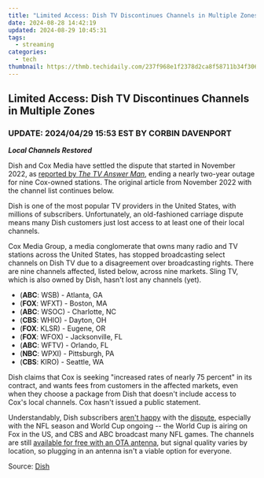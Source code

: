```yaml
---
title: "Limited Access: Dish TV Discontinues Channels in Multiple Zones"
date: 2024-08-28 14:42:19
updated: 2024-08-29 10:45:31
tags:
  - streaming
categories:
  - tech
thumbnail: https://thmb.techidaily.com/237f968e1f2378d2ca8f58711b34f30634497fa9b29838c074677a1e86056393.jpg
---
```


## Limited Access: Dish TV Discontinues Channels in Multiple Zones

###  UPDATE: 2024/04/29 15:53 EST BY CORBIN DAVENPORT

**_Local Channels Restored_** 

 Dish and Cox Media have settled the dispute that started in November 2022, as [reported by _The TV Answer Man_](https://tvanswerman.com/2024/04/29/dish-blackout-over-2/), ending a nearly two-year outage for nine Cox-owned stations. The original article from November 2022 with the channel list continues below.

 Dish is one of the most popular TV providers in the United States, with millions of subscribers. Unfortunately, an old-fashioned carriage dispute means many Dish customers just lost access to at least one of their local channels.

 Cox Media Group, a media conglomerate that owns many radio and TV stations across the United States, has stopped broadcasting select channels on Dish TV due to a disagreement over broadcasting rights. There are nine channels affected, listed below, across nine markets. Sling TV, which is also owned by Dish, hasn't lost any channels (yet).

* (**ABC**: WSB) - Atlanta, GA
* (**FOX**: WFXT) - Boston, MA
* (**ABC**: WSOC) - Charlotte, NC
* (**CBS**: WHIO) - Dayton, OH
* (**FOX**: KLSR) - Eugene, OR
* (**FOX**: WFOX) - Jacksonville, FL
* (**ABC**: WFTV) - Orlando, FL
* (**NBC**: WPXI) - Pittsburgh, PA
* (**CBS**: KIRO) - Seattle, WA

 Dish claims that Cox is seeking "increased rates of nearly 75 percent" in its contract, and wants fees from customers in the affected markets, even when they choose a package from Dish that doesn't include access to Cox's local channels. Cox hasn't issued a public statement.

 Understandably, Dish subscribers [aren't happy](https://twitter.com/lickembeans/status/1597607476639469568) with the [dispute](https://www.facebook.com/DISH/posts/pfbid0LDmKGs2ehYZvra6RmcGkhjGnup8BmdKkaJqjEnq1Axz38pbEvB6B7zgqi5jUdvG5l?comment%5Fid=497341022362273), especially with the NFL season and World Cup ongoing -- the World Cup is airing on Fox in the US, and CBS and ABC broadcast many NFL games. The channels are still [available for free with an OTA antenna](https://extra-guidance.techidaily.com/updated-master-iphone-photography-rotate-tilt-and-flip-effortlessly/), but signal quality varies by location, so plugging in an antenna isn't a viable option for everyone.

 Source: [Dish](https://about.dish.com/2022-11-28-Cox-Media-Group-Removes-Local-Channels-From-DISH-TV-Customers)

<ins class="adsbygoogle"
     style="display:block"
     data-ad-format="autorelaxed"
     data-ad-client="ca-pub-7571918770474297"
     data-ad-slot="1223367746"></ins>



<ins class="adsbygoogle"
     style="display:block"
     data-ad-client="ca-pub-7571918770474297"
     data-ad-slot="8358498916"
     data-ad-format="auto"
     data-full-width-responsive="true"></ins>
